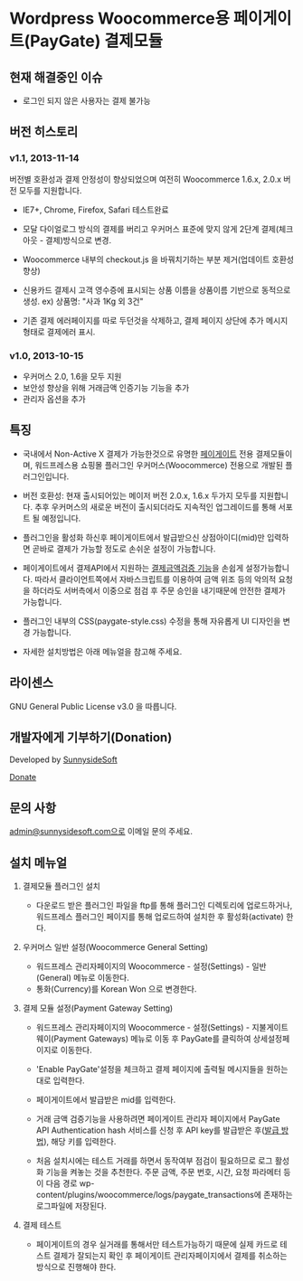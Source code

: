 # Wordpress Woocommerce용 페이게이트(PayGate) 결제모듈

## 현재 해결중인 이슈
- 로그인 되지 않은 사용자는 결제 불가능

## 버전 히스토리

### v1.1, 2013-11-14 

버전별 호환성과 결제 안정성이 향상되었으며 여전히 Woocommerce 1.6.x, 2.0.x 버전 모두를 지원합니다.

- IE7+, Chrome, Firefox, Safari 테스트완료
- 모달 다이얼로그 방식의 결제를 버리고 우커머스 표준에 맞지 않게 2단계 결제(체크아웃 - 결제)방식으로 변경.
- Woocommerce 내부의 checkout.js 을 바꿔치기하는 부분 제거(업데이트 호환성 향상)
- 신용카드 결제시 고객 영수증에 표시되는 상품 이름을 상품이름 기반으로 동적으로 생성. ex) 상품명: "사과 1Kg 외 3건"

- 기존 결제 에러페이지를 따로 두던것을 삭제하고, 결제 페이지 상단에 추가 메시지 형태로 결제에러 표시.


### v1.0, 2013-10-15

- 우커머스 2.0, 1.6을 모두 지원
- 보안성 향상을 위해 거래금액 인증기능 기능을 추가
- 관리자 옵션을 추가


## 특징

* 국내에서 Non-Active X 결제가 가능한것으로 유명한 [페이게이트](http://www.paygate.net) 전용 결제모듈이며, 워드프레스용 쇼핑몰 플러그인 우커머스(Woocommerce) 전용으로 개발된 플러그인입니다.

* 버전 호환성: 현재 출시되어있는 메이저 버전 2.0.x, 1.6.x 두가지 모두를 지원합니다. 추후 우커머스의 새로운 버전이 출시되더라도 지속적인 업그레이드를 통해 서포트 될 예정입니다.

* 플러그인을 활성화 하신후 페이게이트에서 발급받으신 상점아이디(mid)만 입력하면 곧바로 결제가 가능할 정도로 손쉬운 설정이 가능합니다.

* 페이게이트에서 결제API에서 지원하는 [결제금액검증 기능](https://km.paygate.net/display/CS/Transaction+Hash+Verification%28SHA-256%29)을 손쉽게 설정가능합니다. 따라서 클라이언트쪽에서 자바스크립트를 이용하여 금액 위조 등의 악의적 요청을 하더라도 서버측에서 이중으로 점검 후 주문 승인을 내기때문에 안전한 결제가 가능합니다.

* 플러그인 내부의 CSS(paygate-style.css) 수정을 통해 자유롭게 UI 디자인을 변경 가능합니다.

* 자세한 설치방법은 아래 메뉴얼을 참고해 주세요.

## 라이센스

GNU General Public License v3.0 을 따릅니다.

## 개발자에게 기부하기(Donation)
Developed by [SunnysideSoft](http://www.sunnysidesoft.com)

[Donate](https://www.paypal.com/cgi-bin/webscr?cmd=_s-xclick&hosted_button_id=NTFKG9Q6EJ9RJ)

## 문의 사항
admin@sunnysidesoft.com으로 이메일 문의 주세요.

## 설치 메뉴얼

1. 결제모듈 플러그인 설치
 	- 다운로드 받은 플러그인 파일을 ftp를 통해 플러그인 디렉토리에 업로드하거나, 워드프레스 플러그인 페이지를 통해 업로드하여 설치한 후 활성화(activate) 한다.

2. 우커머스 일반 설정(Woocommerce General Setting)
	- 워드프레스 관리자페이지의 Woocommerce - 설정(Settings) - 일반(General) 메뉴로 이동한다.
 	- 통화(Currency)를 Korean Won 으로 변경한다.
 	
3. 결제 모듈 설정(Payment Gateway Setting)
	 - 워드프레스 관리자페이지의 Woocommerce - 설정(Settings) - 지불게이트웨이(Payment Gateways) 메뉴로 이동 후 PayGate를 클릭하여 상세설정페이지로 이동한다.
	 - 'Enable PayGate'설정을 체크하고 결제 페이지에 출력될 메시지들을 원하는 대로 입력한다.
 	 - 페이게이트에서 발급받은 mid를 입력한다.
 	 - 거래 금액 검증기능을 사용하려면 페이게이트 관리자 페이지에서 PayGate API Authentication hash 서비스를 신청 후 API key를 발급받은 후([발급 방법](https://km.paygate.net/display/CS/Transaction+Hash+Verification%28SHA-256%29)), 해당 키를 입력한다.
 	 
 	 - 처음 설치시에는 테스트 거래를 하면서 동작여부 점검이 필요하므로 로그 활성화 기능을 켜놓는 것을 추천한다. 주문 금액, 주문 번호, 시간, 요청 파라메터 등이 다음 경로 wp-content/plugins/woocommerce/logs/paygate_transactions에 존재하는 로그파일에 저장된다.
 	 

3. 결제 테스트
	- 페이게이트의 경우 실거래를 통해서만 테스트가능하기 때문에 실제 카드로 테스트 결제가 잘되는지 확인 후 페이게이트 관리자페이지에서 결제를 취소하는 방식으로 진행해야 한다.
 	 